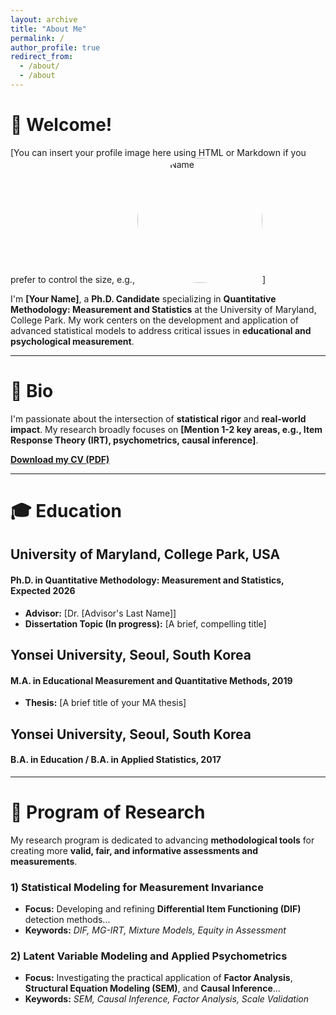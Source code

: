 ```yaml
---
layout: archive
title: "About Me"
permalink: /
author_profile: true
redirect_from: 
  - /about/
  - /about
---
```


# 👋 Welcome!

[You can insert your profile image here using HTML or Markdown if you prefer to control the size, e.g., <img src="/assets/images/profile-pic.jpg" alt="Your Name" style="width:200px;border-radius:50%;">]

I'm **[Your Name]**, a **Ph.D. Candidate** specializing in **Quantitative Methodology: Measurement and Statistics** at the University of Maryland, College Park. My work centers on the development and application of advanced statistical models to address critical issues in **educational and psychological measurement**.

---

# 📝 Bio

I'm passionate about the intersection of **statistical rigor** and **real-world impact**. My research broadly focuses on **[Mention 1-2 key areas, e.g., Item Response Theory (IRT), psychometrics, causal inference]**. 

[**Download my CV (PDF)**](/assets/cv/your-cv-file-name.pdf)

---

# 🎓 Education

## University of Maryland, College Park, USA
#### Ph.D. in Quantitative Methodology: Measurement and Statistics, Expected 2026
* **Advisor:** [Dr. [Advisor's Last Name]]
* **Dissertation Topic (In progress):** [A brief, compelling title]

## Yonsei University, Seoul, South Korea
#### M.A. in Educational Measurement and Quantitative Methods, 2019
* **Thesis:** [A brief title of your MA thesis]

## Yonsei University, Seoul, South Korea
#### B.A. in Education / B.A. in Applied Statistics, 2017

---

# 🔬 Program of Research

My research program is dedicated to advancing **methodological tools** for creating more **valid, fair, and informative assessments and measurements**.

### 1) Statistical Modeling for Measurement Invariance
* **Focus:** Developing and refining **Differential Item Functioning (DIF)** detection methods...
* **Keywords:** *DIF, MG-IRT, Mixture Models, Equity in Assessment*

### 2) Latent Variable Modeling and Applied Psychometrics
* **Focus:** Investigating the practical application of **Factor Analysis**, **Structural Equation Modeling (SEM)**, and **Causal Inference**...
* **Keywords:** *SEM, Causal Inference, Factor Analysis, Scale Validation*
